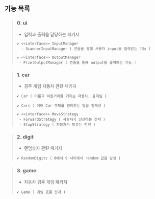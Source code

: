 ## 기능 목록  
> ### 0. ui
>  * 입력과 출력을 담당하는 패키지
>  ```  
>  ✔ <<interface>> InputManager
>    - ScannerInputManager ( 콘솔을 통해 사용자 input을 입력받는 기능 )
>  
>  ✔ <<interface>> OutputManager
>   - PrintOutputManager ( 콘솔을 통해 output을 출력하는 기능 )
>  ```

> ### 1. car 
>  * 경주 게임 자동차 관련 패키지
>  ```
>  ✔ Car ( 이름과 이동거리를 가지는 자동차, 움직임 )
>
>  ✔ Cars ( 여러 Car 객체를 관리하는 일급 컬렉션 )
>  
>  ✔ <<interface>> MoveStrategy
>   - ForwardStrategy ( 자동차가 전진하는 전략 )
>   - StopStrategy ( 자동차가 멈추는 전략 )
>  ```

>### 2. digit
>  * 랜덤숫자 관련 패키지
>  ```
>  ✔ RandomDigits ( 0에서 9 사이에서 random 값을 발생 )
>  ```

>### 3. game
>  * 자동차 경주 게임 패키지
>  ```
>  ✔ Game ( 게임 흐름 전개 )
>  ```
